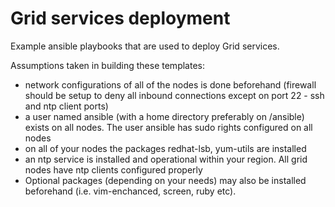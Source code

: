 Grid services deployment
========================

Example ansible playbooks that are used to deploy Grid services. 

Assumptions taken in building these templates:
* network configurations of all of the nodes is done beforehand (firewall should be setup to deny all inbound connections except on port 22 - ssh and ntp client ports)
* a user named ansible (with a home directory preferably on /ansible) exists on all nodes. The user ansible has sudo rights configured on all nodes
* on all of your nodes the packages redhat-lsb, yum-utils are installed
* an ntp service is installed and operational within your region. All grid nodes have ntp clients configured properly
* Optional packages (depending on your needs) may also be installed beforehand (i.e. vim-enchanced, screen, ruby etc). 

